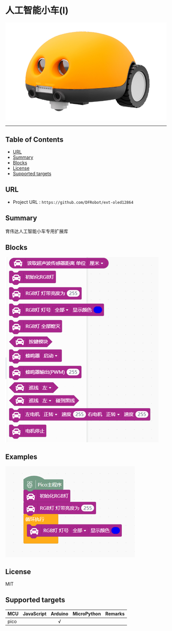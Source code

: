 # 人工智能小车(Ⅰ)


![](./arduinoC/_images/featured.png)

---------------------------------------------------------

## Table of Contents

* [URL](#url)
* [Summary](#summary)
* [Blocks](#blocks)
* [License](#license)
* [Supported targets](#Supportedtargets)

## URL
* Project URL : ```https://github.com/DFRobot/ext-oled12864```

## Summary
育伟达人工智能小车专用扩展库

## Blocks

![](./arduinoC/_images/blocks.png)



## Examples

![](./arduinoC/_images/example.png)

## License

MIT

## Supported targets

MCU                | JavaScript    | Arduino   | MicroPython    | Remarks
------------------ | :----------: | :----------: | :---------: | -----
pico        |             |       √       |             | 